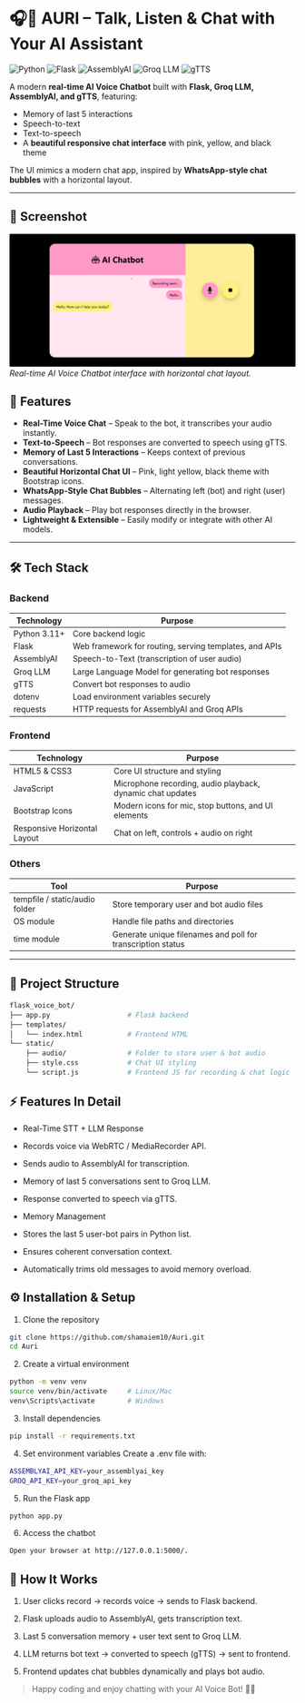 # 🎧🎤 AURI – Talk, Listen & Chat with Your AI Assistant

![Python](https://img.shields.io/badge/Python-3.11+-blue?style=flat-square)
![Flask](https://img.shields.io/badge/Flask-2.3-green?style=flat-square)
![AssemblyAI](https://img.shields.io/badge/AssemblyAI-STT-orange?style=flat-square)
![Groq LLM](https://img.shields.io/badge/Groq-LLM-purple?style=flat-square)
![gTTS](https://img.shields.io/badge/gTTS-TTS-red?style=flat-square)

A modern **real-time AI Voice Chatbot** built with **Flask, Groq LLM, AssemblyAI, and gTTS**, featuring:  

- Memory of last 5 interactions  
- Speech-to-text  
- Text-to-speech  
- A **beautiful responsive chat interface** with pink, yellow, and black theme  

The UI mimics a modern chat app, inspired by **WhatsApp-style chat bubbles** with a horizontal layout.

---
## 📸 Screenshot

![AI Voice Chatbot](https://github.com/shamaiem10/Auri/blob/main/static/Screenshot%202025-09-28%20015851.png)
*Real-time AI Voice Chatbot interface with horizontal chat layout.*


## 🚀 Features

- **Real-Time Voice Chat** – Speak to the bot, it transcribes your audio instantly.  
- **Text-to-Speech** – Bot responses are converted to speech using gTTS.  
- **Memory of Last 5 Interactions** – Keeps context of previous conversations.  
- **Beautiful Horizontal Chat UI** – Pink, light yellow, black theme with Bootstrap icons.  
- **WhatsApp-Style Chat Bubbles** – Alternating left (bot) and right (user) messages.  
- **Audio Playback** – Play bot responses directly in the browser.  
- **Lightweight & Extensible** – Easily modify or integrate with other AI models.  

---

## 🛠️ Tech Stack

### Backend

| Technology | Purpose |
|------------|---------|
| Python 3.11+ | Core backend logic |
| Flask | Web framework for routing, serving templates, and APIs |
| AssemblyAI | Speech-to-Text (transcription of user audio) |
| Groq LLM | Large Language Model for generating bot responses |
| gTTS | Convert bot responses to audio |
| dotenv | Load environment variables securely |
| requests | HTTP requests for AssemblyAI and Groq APIs |

### Frontend

| Technology | Purpose |
|------------|---------|
| HTML5 & CSS3 | Core UI structure and styling |
| JavaScript | Microphone recording, audio playback, dynamic chat updates |
| Bootstrap Icons | Modern icons for mic, stop buttons, and UI elements |
| Responsive Horizontal Layout | Chat on left, controls + audio on right |

### Others

| Tool | Purpose |
|------|---------|
| tempfile / static/audio folder | Store temporary user and bot audio files |
| OS module | Handle file paths and directories |
| time module | Generate unique filenames and poll for transcription status |

---
## 💾 Project Structure
```bash
flask_voice_bot/
├── app.py                   # Flask backend
├── templates/
│   └── index.html           # Frontend HTML
└── static/
    ├── audio/               # Folder to store user & bot audio
    ├── style.css            # Chat UI styling
    └── script.js            # Frontend JS for recording & chat logic
```

## ⚡ Features In Detail

- Real-Time STT + LLM Response

- Records voice via WebRTC / MediaRecorder API.

- Sends audio to AssemblyAI for transcription.

- Memory of last 5 conversations sent to Groq LLM.

- Response converted to speech via gTTS.

- Memory Management

- Stores the last 5 user-bot pairs in Python list.

- Ensures coherent conversation context.

- Automatically trims old messages to avoid memory overload.


## ⚙️ Installation & Setup

1. Clone the repository

```bash
git clone https://github.com/shamaiem10/Auri.git
cd Auri
```



2. Create a virtual environment

```bash
python -m venv venv
source venv/bin/activate     # Linux/Mac
venv\Scripts\activate        # Windows
```

3. Install dependencies

```bash
pip install -r requirements.txt
```

4. Set environment variables
Create a .env file with:

```bash
ASSEMBLYAI_API_KEY=your_assemblyai_key
GROQ_API_KEY=your_groq_api_key
```

5. Run the Flask app
```bash
python app.py
```

6. Access the chatbot
```bash
Open your browser at http://127.0.0.1:5000/.
```


## 📌 How It Works

1. User clicks record → records voice → sends to Flask backend.

2. Flask uploads audio to AssemblyAI, gets transcription text.

3. Last 5 conversation memory + user text sent to Groq LLM.

4. LLM returns bot text → converted to speech (gTTS) → sent to frontend.

5. Frontend updates chat bubbles dynamically and plays bot audio.

> Happy coding and enjoy chatting with your AI Voice Bot! 🎤🤖



